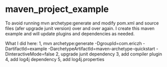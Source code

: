 # maven_project_example
To avoid running mvn archetype:generate and modify pom.xml and source files (afer upgrade junit version) over and over again. I create this maven example and will update plugins and dependencies as needed.

What I did here:
1, mvn archetype:generate -DgroupId=com.ericzh -DartifactId=example -DarchetypeArtifactId=maven-archetype-quickstart -DinteractiveMode=false
2, upgrade junit dependency
3, add compiler plugin
4, add log4j dependency
5, add log4j.properties
